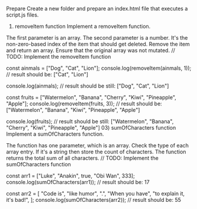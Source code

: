 Prepare
 Create a new folder and prepare an index.html file that executes a script.js files.
01) removeItem function
Implement a removeItem function.

 The first parameter is an array.
 The second parameter is a number. It's the non-zero-based index of the item that should get deleted.
 Remove the item and return an array.
 Ensure that the original array was not mutated.
// TODO: Implement the removeItem function

const ainmals = ["Dog", "Cat", "Lion"];
console.log(removeItem(ainmals, 1));
// result should be: ["Cat", "Lion"]

console.log(ainmals);
// result should be still: ["Dog", "Cat", "Lion"]

const fruits = ["Watermelon", "Banana", "Cherry", "Kiwi", "Pineapple", "Apple"];
console.log(removeItem(fruits, 3));
// result should be: ["Watermelon", "Banana", "Kiwi", "Pineapple", "Apple"]

console.log(fruits);
// result should be still: ["Watermelon", "Banana", "Cherry", "Kiwi", "Pineapple", "Apple"]
03) sumOfCharacters function
Implement a sumOfCharacters function.

 The function has one parameter, which is an array.
 Check the type of each array entry. If it's a string then store the count of characters.
 The function returns the total sum of all characters.
// TODO: Implement the sumOfCharacters function

const arr1 = ["Luke", "Anakin", true, "Obi Wan", 333];
console.log(sumOfCharacters(arr1));
// result should be: 17

const arr2 = [
  "Code is",
  "like humor",
  ".",
  "When you have",
  "to explain it, it's bad!",
];
console.log(sumOfCharacters(arr2));
// result should be: 55
